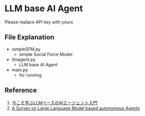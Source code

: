 # LLM base AI Agent
Please replace API key with yours

## File Explanation
- simpleSFM.py 
  - simple Social Force Model
- llmagent.py
  - LLM base AI Agent
- main.py
  - for running


## Reference
1. [今こそ学ぶLLMベースのAIエージェント入門](https://speakerdeck.com/os1ma/imakosoxue-bullmbesunoaiezientoru-men-ji-ben-de-nasikumi-slash-kai-fa-turu-slash-you-ming-naossyalun-wen-noshao-jie)
2. [A Survey on Large Language Model based autonomous Agents](https://arxiv.org/abs/2308.11432) 